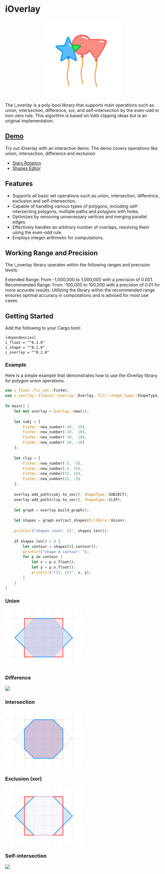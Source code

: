 # iOverlay

<p align="center">
<img src="https://github.com/iShape-Rust/iOverlay/blob/main/Readme/balloons.svg" width="250"/>
</p>
The i_overlay is a poly-bool library that supports main operations such as union, intersection, difference, xor, and self-intersection by the even-odd or non-zero rule. This algorithm is based on Vatti clipping ideas but is an original implementation.

## [Demo](https://ishape-rust.github.io/iShape-js/overlay/stars_demo.html)
Try out iOverlay with an interactive demo. The demo covers operations like union, intersection, difference and exclusion

- [Stars Rotation](https://ishape-rust.github.io/iShape-js/overlay/stars_demo.html)
- [Shapes Editor](https://ishape-rust.github.io/iShape-js/overlay/shapes_editor.html)



## Features

- Supports all basic set operations such as union, intersection, difference, exclusion and self-intersection.
- Capable of handling various types of polygons, including self-intersecting polygons, multiple paths and polygons with holes.
- Optimizes by removing unnecessary vertices and merging parallel edges.
- Effectively handles an arbitrary number of overlaps, resolving them using the even-odd rule.
- Employs integer arithmetic for computations.



## Working Range and Precision
The i_overlay library operates within the following ranges and precision levels:

Extended Range: From -1,000,000 to 1,000,000 with a precision of 0.001.
Recommended Range: From -100,000 to 100,000 with a precision of 0.01 for more accurate results.
Utilizing the library within the recommended range ensures optimal accuracy in computations and is advised for most use cases.



## Getting Started

Add the following to your Cargo.toml:
```
[dependencies]
i_float = "^0.1.0"
i_shape = "^0.1.0"
i_overlay = "^0.2.0"
```

### Example

Here is a simple example that demonstrates how to use the iOverlay library for polygon union operations.
```rust
use i_float::fix_vec::FixVec;
use i_overlay::{layout::overlay::Overlay, fill::shape_type::ShapeType, bool::fill_rule::FillRule};

fn main() {
    let mut overlay = Overlay::new(1);
        
    let subj = [
        FixVec::new_number(-10, -10),
        FixVec::new_number(-10,  10),
        FixVec::new_number( 10,  10),
        FixVec::new_number( 10, -10)
    ];

    let clip = [
        FixVec::new_number(-5, -5),
        FixVec::new_number(-5, 15),
        FixVec::new_number(15, 15),
        FixVec::new_number(15, -5)
    ];

    overlay.add_path(subj.to_vec(), ShapeType::SUBJECT);
    overlay.add_path(clip.to_vec(), ShapeType::CLIP);

    let graph = overlay.build_graph();

    let shapes = graph.extract_shapes(FillRule::Union);

    println!("shapes count: {}", shapes.len());

    if shapes.len() > 0 {
        let contour = shapes[0].contour();
        println!("shape 0 contour: ");
        for p in contour {
            let x = p.x.float();
            let y = p.x.float();
            println!("({}, {})", x, y);
        }
    }
}
```



### Union
<p align="left">
<img src="https://github.com/iShape-Rust/iOverlay/blob/main/Readme/union.svg" width="250"/>
</p>

### Difference
<p align="left">
<img src="https://github.com/iShape-Rust/iOverlay/blob/main/Readme/difference.svg" width="250"/>
</p>

### Intersection
<p align="left">
<img src="https://github.com/iShape-Rust/iOverlay/blob/main/Readme/intersection.svg" width="250"/>
</p>

### Exclusion (xor)
<p align="left">
<img src="https://github.com/iShape-Rust/iOverlay/blob/main/Readme/exclusion.svg" width="250"/>
</p>

### Self-intersection
<p align="left">
<img src="https://github.com/iShape-Rust/iOverlay/blob/main/Readme/self-intersecting.svg" width="250"/>
</p>

